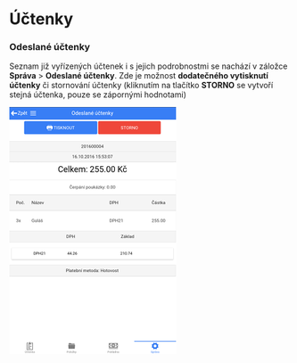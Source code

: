# Účtenky

### Odeslané účtenky

Seznam již vyřízených účtenek i s jejich podrobnostmi se nachází v záložce **Správa** > **Odeslané účtenky**. Zde je možnost **dodatečného vytisknutí účtenky** či stornování účtenky (kliknutím na tlačítko **STORNO** se vytvoří stejná účtenka, pouze se zápornými hodnotami)

![](img/settings_sentreceipts.png)
